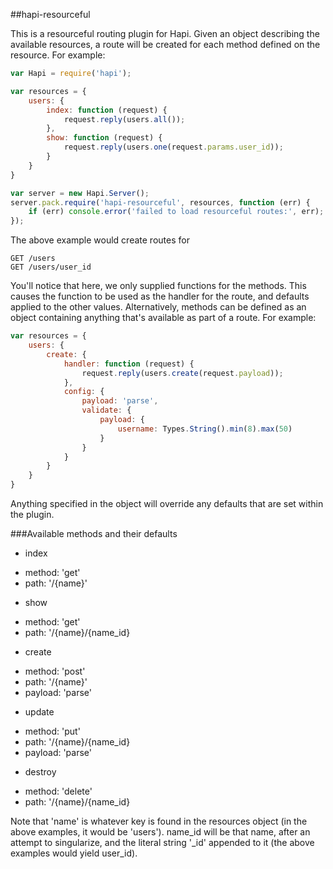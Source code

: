 ##hapi-resourceful

This is a resourceful routing plugin for Hapi. Given an object describing the available resources, a route will be created for each method defined on the resource. For example:

```javascript
var Hapi = require('hapi');

var resources = {
    users: {
        index: function (request) {
            request.reply(users.all());
        },
        show: function (request) {
            request.reply(users.one(request.params.user_id));
        }
    }
}

var server = new Hapi.Server();
server.pack.require('hapi-resourceful', resources, function (err) {
    if (err) console.error('failed to load resourceful routes:', err);
});
```

The above example would create routes for
```
GET /users
GET /users/user_id
```

You'll notice that here, we only supplied functions for the methods. This causes the function to be used as the handler for the route, and defaults applied to the other values. Alternatively, methods can be defined as an object containing anything that's available as part of a route. For example:

```javascript
var resources = {
    users: {
        create: {
            handler: function (request) {
                request.reply(users.create(request.payload));
            },
            config: {
                payload: 'parse',
                validate: {
                    payload: {
                        username: Types.String().min(8).max(50)
                    }
                }
            }
        }
    }
}
```

Anything specified in the object will override any defaults that are set within the plugin.

###Available methods and their defaults
* index
 - method: 'get'
 - path: '/{name}'
* show
 - method: 'get'
 - path: '/{name}/{name_id}
* create
 - method: 'post'
 - path: '/{name}'
 - payload: 'parse'
* update
 - method: 'put'
 - path: '/{name}/{name_id}
 - payload: 'parse'
* destroy
 - method: 'delete'
 - path: '/{name}/{name_id}

Note that 'name' is whatever key is found in the resources object (in the above examples, it would be 'users'). name_id will be that name, after an attempt to singularize, and the literal string '_id' appended to it (the above examples would yield user_id).
